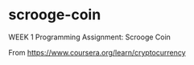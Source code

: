 # scrooge-coin
WEEK 1 Programming Assignment: Scrooge Coin

From https://www.coursera.org/learn/cryptocurrency

